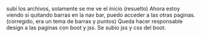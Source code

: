 subi los archivos, solamente se me ve el inicio (resuelto)
Ahora estoy viendo si quitando barras en la nav bar, puedo acceder a las otras paginas. 
(corregido, era un tema de barras y puntos) 
Queda hacer responsable design a las paginas con boot y jss.
Se subio jss y css del boot. 

